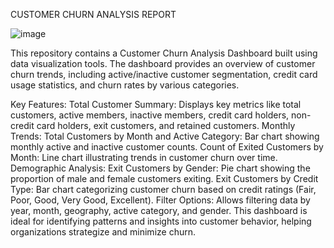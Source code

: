 CUSTOMER CHURN ANALYSIS REPORT

![image](https://github.com/user-attachments/assets/770151e2-83c4-45ce-ae3d-2fd3e00c7b02)


This repository contains a Customer Churn Analysis Dashboard built using data visualization tools. The dashboard provides an overview of customer churn trends, including active/inactive customer segmentation, credit card usage statistics, and churn rates by various categories.

Key Features:
Total Customer Summary: Displays key metrics like total customers, active members, inactive members, credit card holders, non-credit card holders, exit customers, and retained customers.
Monthly Trends:
Total Customers by Month and Active Category: Bar chart showing monthly active and inactive customer counts.
Count of Exited Customers by Month: Line chart illustrating trends in customer churn over time.
Demographic Analysis:
Exit Customers by Gender: Pie chart showing the proportion of male and female customers exiting.
Exit Customers by Credit Type: Bar chart categorizing customer churn based on credit ratings (Fair, Poor, Good, Very Good, Excellent).
Filter Options: Allows filtering data by year, month, geography, active category, and gender.
This dashboard is ideal for identifying patterns and insights into customer behavior, helping organizations strategize and minimize churn.

